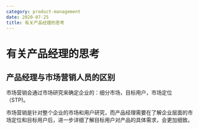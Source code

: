 ```yaml
---
category: product-management
date: 2020-07-25
title: 有关产品经理的思考
---
```

# 有关产品经理的思考

## 产品经理与市场营销人员的区别

市场营销会通过市场研究来确定企业的：细分市场，目标用户，市场定位（STP)。

市场营销是针对整个企业的市场和用户研究，而产品经理需要在了解企业层面的市场定位和目标用户后，进一步详细了解目标用户对产品的具体需求，会更加细致。